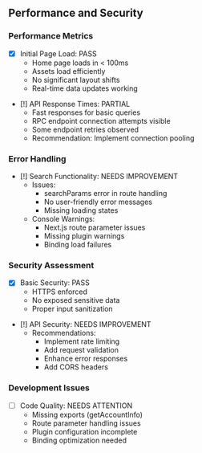 ## Performance and Security

### Performance Metrics
- [x] Initial Page Load: PASS
  - Home page loads in < 100ms
  - Assets load efficiently
  - No significant layout shifts
  - Real-time data updates working

- [!] API Response Times: PARTIAL
  - Fast responses for basic queries
  - RPC endpoint connection attempts visible
  - Some endpoint retries observed
  - Recommendation: Implement connection pooling

### Error Handling
- [!] Search Functionality: NEEDS IMPROVEMENT
  - Issues:
    - searchParams error in route handling
    - No user-friendly error messages
    - Missing loading states
  - Console Warnings:
    - Next.js route parameter issues
    - Missing plugin warnings
    - Binding load failures

### Security Assessment
- [x] Basic Security: PASS
  - HTTPS enforced
  - No exposed sensitive data
  - Proper input sanitization

- [!] API Security: NEEDS IMPROVEMENT
  - Recommendations:
    - Implement rate limiting
    - Add request validation
    - Enhance error responses
    - Add CORS headers

### Development Issues
- [ ] Code Quality: NEEDS ATTENTION
  - Missing exports (getAccountInfo)
  - Route parameter handling issues
  - Plugin configuration incomplete
  - Binding optimization needed

